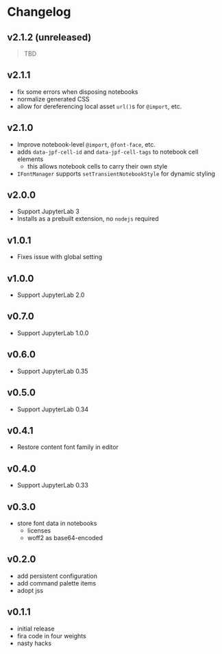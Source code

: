 # Changelog

## v2.1.2 (unreleased)

> TBD

## v2.1.1

- fix some errors when disposing notebooks
- normalize generated CSS
- allow for dereferencing local asset `url()`s for `@import`, etc.

## v2.1.0

- Improve notebook-level `@import`, `@font-face`, etc.
- adds `data-jpf-cell-id` and `data-jpf-cell-tags` to notebook cell elements
  - this allows notebook cells to carry their own style
- `IFontManager` supports `setTransientNotebookStyle` for dynamic styling

## v2.0.0

- Support JupyterLab 3
- Installs as a prebuilt extension, no `nodejs` required

## v1.0.1

- Fixes issue with global setting

## v1.0.0

- Support JupyterLab 2.0

## v0.7.0

- Support JupyterLab 1.0.0

## v0.6.0

- Support JupyterLab 0.35

## v0.5.0

- Support JupyterLab 0.34

## v0.4.1

- Restore content font family in editor

## v0.4.0

- Support JupyterLab 0.33

## v0.3.0

- store font data in notebooks
  - licenses
  - woff2 as base64-encoded

## v0.2.0

- add persistent configuration
- add command palette items
- adopt jss

## v0.1.1

- initial release
- fira code in four weights
- nasty hacks
